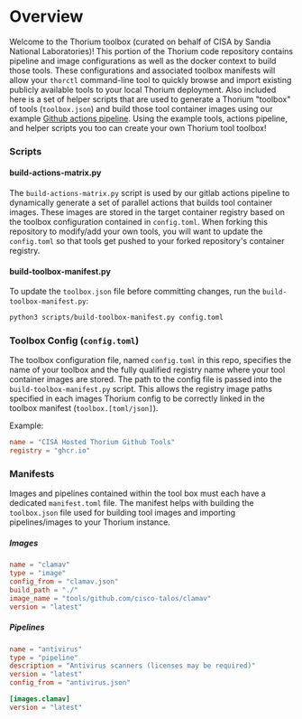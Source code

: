# Overview

Welcome to the Thorium toolbox (curated on behalf of CISA by Sandia National Laboratories)! This portion of the Thorium code repository contains pipeline and image configurations as well as the docker context to build those tools. These configurations and associated toolbox manifests will allow your `thorctl` command-line tool to quickly browse and import existing publicly available tools to your local Thorium deployment. Also included here is a set of helper scripts that are used to generate a Thorium "toolbox" of tools (`toolbox.json`) and build those tool container images using our example [Github actions pipeline](../.github/workflows/tools.yml). Using the example tools, actions pipeline, and helper scripts you too can create your own Thorium tool toolbox!

### Scripts

#### build-actions-matrix.py

The `build-actions-matrix.py` script is used by our gitlab actions pipeline to dynamically generate a set of parallel actions that builds tool container images. These images are stored in the target container registry based on the toolbox configuration contained in `config.toml`. When forking this repository to modify/add your own tools, you will want to update the `config.toml` so that tools get pushed to your forked repository's container registry.

#### build-toolbox-manifest.py

To update the `toolbox.json` file before committing changes, run the `build-toolbox-manifest.py`:

```bash
python3 scripts/build-toolbox-manifest.py config.toml
```

### Toolbox Config (`config.toml`)

The toolbox configuration file, named `config.toml` in this repo, specifies the name of your toolbox and the fully qualified registry name where your tool container images are stored. The path to the config file is passed into the `build-toolbox-manifest.py` script. This allows the registry image paths specified in each images Thorium config to be correctly linked in the toolbox manifest (`toolbox.[toml/json]`).

Example:

```toml
name = "CISA Hosted Thorium Github Tools"
registry = "ghcr.io"
```

### Manifests

Images and pipelines contained within the tool box must each have a dedicated `manifest.toml` file. The manifest helps with building the `toolbox.json` file used for building tool images and importing pipelines/images to your Thorium instance.

##### Images

```toml
name = "clamav"
type = "image"
config_from = "clamav.json"
build_path = "./"
image_name = "tools/github.com/cisco-talos/clamav"
version = "latest"
```

##### Pipelines

```toml
name = "antivirus"
type = "pipeline"
description = "Antivirus scanners (licenses may be required)"
version = "latest"
config_from = "antivirus.json"

[images.clamav]
version = "latest"
```